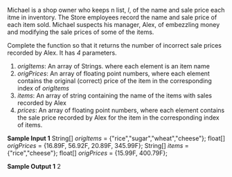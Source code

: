 Michael is a shop owner who keeps n list, *l*, of the name and sale price each itme in inventory. The Store employees record the name and sale price of each item sold. Michael suspects his manager, Alex, of embezzling money and modifying the sale prices of some of the items.

Complete the function so that it returns the number of incorrect sale prices recorded by Alex. It has *4* parameters.
1. *origItems*: An array of Strings. where each element is an item name
2. *origPrices*: An array of floating point numbers, where each element contains the original (correct) price of the item in the corresponding index of *origItems*
3. *items*: An array of string containing the name of the items with sales recorded by Alex
4. *prices*: An array of floating point numbers, where each element contains the sale price recorded by Alex for the item in the corresponding index of items.

**Sample Input 1**
String[] *origItems* = {"rice","sugar","wheat","cheese"};
float[] *origPrices* = {16.89F, 56.92F, 20.89F, 345.99F};
String[] *items* = {"rice","cheese"};
float[] *origPrices* = {15.99F, 400.79F};

**Sample Output 1**
2